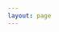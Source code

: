 ```yaml
---
layout: page
---
```

<script setup>
import {
  VPTeamPage,
  VPTeamPageTitle,
  VPTeamPageSection,
  VPTeamMembers
} from 'vitepress/theme'

const pm = [
  {
    avatar: 'https://github.com/YuheiFUJITA.png',
    name: 'Yuhei FUJITA',
    title: 'Developer',
    links: [
      { icon: 'github', link: 'https://github.com/YuheiFUJITA' },
      { icon: 'twitter', link: 'https://twitter.com/Yuhei_FUJITA' }
    ]
  },
]

const designers = [
  {
    avatar: 'https://github.com/YuheiFUJITA.png',
    name: 'Yuhei FUJITA',
    title: 'Developer',
    links: [
      { icon: 'github', link: 'https://github.com/YuheiFUJITA' },
      { icon: 'twitter', link: 'https://twitter.com/Yuhei_FUJITA' }
    ]
  },
  {
    avatar: 'https://github.com/YuheiFUJITA.png',
    name: 'Yuhei FUJITA',
    title: 'Developer',
    links: [
      { icon: 'github', link: 'https://github.com/YuheiFUJITA' },
      { icon: 'twitter', link: 'https://twitter.com/Yuhei_FUJITA' }
    ]
  },
]

const frontends = [
  {
    avatar: 'https://github.com/YuheiFUJITA.png',
    name: 'Yuhei FUJITA',
    title: 'Developer',
    links: [
      { icon: 'github', link: 'https://github.com/YuheiFUJITA' },
      { icon: 'twitter', link: 'https://twitter.com/Yuhei_FUJITA' }
    ]
  },
  {
    avatar: 'https://github.com/YuheiFUJITA.png',
    name: 'Yuhei FUJITA',
    title: 'Developer',
    links: [
      { icon: 'github', link: 'https://github.com/YuheiFUJITA' },
      { icon: 'twitter', link: 'https://twitter.com/Yuhei_FUJITA' }
    ]
  },
]

const backends = [
  {
    avatar: 'https://github.com/YuheiFUJITA.png',
    name: 'Yuhei FUJITA',
    title: 'Developer',
    links: [
      { icon: 'github', link: 'https://github.com/YuheiFUJITA' },
      { icon: 'twitter', link: 'https://twitter.com/Yuhei_FUJITA' }
    ]
  },
  {
    avatar: 'https://github.com/YuheiFUJITA.png',
    name: 'Yuhei FUJITA',
    title: 'Developer',
    links: [
      { icon: 'github', link: 'https://github.com/YuheiFUJITA' },
      { icon: 'twitter', link: 'https://twitter.com/Yuhei_FUJITA' }
    ]
  },
  {
    avatar: 'https://github.com/YuheiFUJITA.png',
    name: 'Yuhei FUJITA',
    title: 'Developer',
    links: [
      { icon: 'github', link: 'https://github.com/YuheiFUJITA' },
      { icon: 'twitter', link: 'https://twitter.com/Yuhei_FUJITA' }
    ]
  },
]
</script>

<VPTeamPage>
  <VPTeamPageTitle>
    <template #title>メンバー</template>
    <template #lead>開発メンバーです。<br>※これは架空のプロジェクトであり、実際にこんな地獄絵図があるわけではありません。</template>
  </VPTeamPageTitle>
  <VPTeamPageSection>
    <template #title>PM</template>
    <template #lead>このプロジェクトのPMです</template>
    <template #members>
      <VPTeamMembers :size="medium" :members="pm" />
    </template>
  </VPTeamPageSection>
  <VPTeamPageSection>
    <template #title>デザイン</template>
    <template #lead>このプロジェクトのデザインチームです</template>
    <template #members>
      <VPTeamMembers :size="small" :members="designers" />
    </template>
  </VPTeamPageSection>
  <VPTeamPageSection>
    <template #title>フロントエンド</template>
    <template #lead>このプロジェクトのフロントエンドチームです</template>
    <template #members>
      <VPTeamMembers :size="small" :members="frontends" />
    </template>
  </VPTeamPageSection>
  <VPTeamPageSection>
    <template #title>バックエンド</template>
    <template #lead>このプロジェクトのバックエンドチームです</template>
    <template #members>
      <VPTeamMembers :size="small" :members="backends" />
    </template>
  </VPTeamPageSection>
</VPTeamPage>
